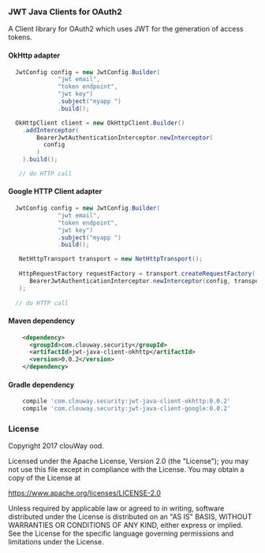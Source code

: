 ### JWT Java Clients for OAuth2
 
A Client library for OAuth2 which uses JWT for the generation of access tokens.
 
#### OkHttp adapter

```java
  JwtConfig config = new JwtConfig.Builder(
              "jwt email",
              "token endpoint",
              "jwt key")
              .subject("myapp ")
              .build();

  OkHttpClient client = new OkHttpClient.Builder()
    .addInterceptor(
        BearerJwtAuthenticationInterceptor.newInterceptor(
          config
        )
    ).build();  

   // do HTTP call
```

#### Google HTTP Client adapter

```java
  JwtConfig config = new JwtConfig.Builder(
              "jwt email",
              "token endpoint",
              "jwt key")
              .subject("myapp ")
              .build();

   NetHttpTransport transport = new NetHttpTransport();
      
   HttpRequestFactory requestFactory = transport.createRequestFactory(
      BearerJwtAuthenticationInterceptor.newInterceptor(config, transport)
   );
  
  // do HTTP call
```

#### Maven dependency 

```xml  
    <dependency>
      <groupId>com.clouway.security</groupId>
      <artifactId>jwt-java-client-okhttp</artifactId>
      <version>0.0.2</version>
    </dependency>
```

#### Gradle dependency

```groovy
    compile 'com.clouway.security:jwt-java-client-okhttp:0.0.2'
    compile 'com.clouway.security:jwt-java-client-google:0.0.2'
```


### License
Copyright 2017 clouWay ood.

Licensed under the Apache License, Version 2.0 (the "License");
you may not use this file except in compliance with the License.
You may obtain a copy of the License at

   https://www.apache.org/licenses/LICENSE-2.0

   Unless required by applicable law or agreed to in writing, software
   distributed under the License is distributed on an "AS IS" BASIS,
   WITHOUT WARRANTIES OR CONDITIONS OF ANY KIND, either express or implied.
   See the License for the specific language governing permissions and
   limitations under the License.
